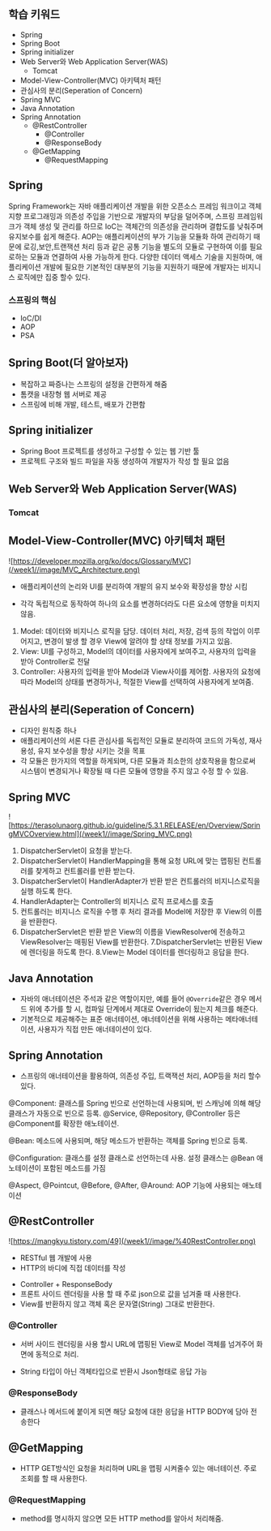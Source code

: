 ## 학습 키워드

- Spring
- Spring Boot
- Spring initializer
- Web Server와 Web Application Server(WAS)
  - Tomcat
- Model-View-Controller(MVC) 아키텍처 패턴
- 관심사의 분리(Seperation of Concern)
- Spring MVC
- Java Annotation
- Spring Annotation
  - @RestController
    - @Controller
    - @ResponseBody
  - @GetMapping
    - @RequestMapping

## Spring

Spring Framework는 자바 애플리케이션 개발을 위한 오픈소스 프레임 워크이고 객체 지향 프로그래밍과 의존성 주입을 기반으로 개발자의 부담을 덜어주며, 스프링 프레임워크가 객체 생성 및 관리를 하므로 IoC는 객체간의 의존성을 관리하며 결합도를 낮춰주며 유지보수를 쉽게 해준다. AOP는 애플리케이션의 부가 기능을 모듈화 하여 관리하기 때문에 로깅,보안,트랜잭션 처리 등과 같은 공통 기능을 별도의 모듈로 구현하여 이를 필요로하는 모듈과 연결하여 사용 가능하게 한다. 다양한 데이터 액세스 기술을 지원하며, 애플리케이션 개발에 필요한 기본적인 대부분의 기능을 지원하기 때문에 개발자는 비지니스 로직에만 집중 할수 있다.

### 스프링의 핵심

- IoC/DI
- AOP
- PSA

## Spring Boot(더 알아보자)

- 복잡하고 짜증나는 스프링의 설정을 간편하게 해줌
- 톰캣을 내장형 웹 서버로 제공
- 스프링에 비해 개발, 테스트, 배포가 간편함

## Spring initializer

- Spring Boot 프로젝트를 생성하고 구성할 수 있는 웹 기반 툴
- 프로젝트 구조와 빌드 파일을 자동 생성하여 개발자가 작성 할 필요 없음

## Web Server와 Web Application Server(WAS)

### Tomcat

## Model-View-Controller(MVC) 아키텍처 패턴

![https://developer.mozilla.org/ko/docs/Glossary/MVC](/week1//image/MVC_Architecture.png)

- 애플리케이션의 논리와 UI를 분리하여 개발의 유지 보수와 확장성을 향상 시킴

* 각각 독립적으로 동작하여 하나의 요소를 변경하더라도 다른 요소에 영향을 미치지 않음.

1. Model: 데이터와 비지니스 로직을 담당. 데이터 처리, 저장, 검색 등의 작업이 이루어지고, 변경이 발생 할 경우 View에 알려야 할 상태 정보를 가지고 있음.
2. View: UI를 구성하고, Model의 데이터를 사용자에게 보여주고, 사용자의 입력을 받아 Controller로 전달
3. Controller: 사용자의 입력을 받아 Model과 View사이를 제어함. 사용자의 요청에 따라 Model의 상태를 변경하거나, 적절한 View를 선택하여 사용자에게 보여줌.

## 관심사의 분리(Seperation of Concern)

- 디자인 원칙중 하나
- 애플리케이션의 서론 다른 관심사를 독립적인 모듈로 분리하여 코드의 가독성, 재사용성, 유지 보수성을 향상 시키는 것을 목표
- 각 모듈은 한가지의 역할을 하게되며, 다른 모듈과 최소한의 상호작용을 함으로써 시스템이 변경되거나 확장될 때 다른 모듈에 영향을 주지 않고 수정 할 수 있음.

## Spring MVC

![https://terasolunaorg.github.io/guideline/5.3.1.RELEASE/en/Overview/SpringMVCOverview.html](/week1//image/Spring_MVC.png)

1. DispatcherServlet이 요청을 받는다.
2. DispatcherServlet이 HandlerMapping을 통해 요청 URL에 맞는 맵핑된 컨트롤러를 찾게하고 컨트롤러를 반환 받는다.
3. DispatcherServlet이 HandlerAdapter가 반환 받은 컨트롤러의 비지니스로직을 실행 하도록 한다.
4. HandlerAdapter는 Controller의 비지니스 로직 프로세스를 호출
5. 컨트롤러는 비지니스 로직을 수행 후 처리 결과를 Model에 저장한 후 View의 이름을 반환한다.
6. DispatcherServlet은 반환 받은 View의 이름을 ViewResolver에 전송하고 ViewResolver는 매핑된 View를 반환한다.
   7.DispatcherServlet는 반환된 View에 렌더링을 하도록 한다.
   8.View는 Model 데이터를 렌더링하고 응답을 한다.

## Java Annotation

- 자바의 애너테이션은 주석과 같은 역할이지만, 예를 들어 `@Override`같은 경우 메서드 위에 추가를 할 시, 컴파일 단계에서 제대로 Override이 됬는지 체크를 해준다.
- 기본적으로 제공해주는 표준 애너테이션, 애너테이션을 위해 사용하는 메타애너테이션, 사용자가 직접 만든 애너테이션이 있다.

## Spring Annotation

- 스프링의 애너테이션을 활용하여, 의존성 주입, 트랙잭션 처리, AOP등을 처리 할수 있다.

@Component: 클래스를 Spring 빈으로 선언하는데 사용되며, 빈 스캐닝에 의해 해당 클래스가 자동으로 빈으로 등록. @Service, @Repository, @Controller 등은 @Component를 확장한 애노테이션.

@Bean: 메소드에 사용되며, 해당 메소드가 반환하는 객체를 Spring 빈으로 등록.

@Configuration: 클래스를 설정 클래스로 선언하는데 사용. 설정 클래스는 @Bean 애노테이션이 포함된 메소드를 가짐

@Aspect, @Pointcut, @Before, @After, @Around: AOP 기능에 사용되는 애노테이션

## @RestController

![https://mangkyu.tistory.com/49](/week1//image/%40RestController.png)

- RESTful 웹 개발에 사용
- HTTP의 바디에 직접 데이터를 작성

* Controller + ResponseBody
* 프론트 사이드 렌더링을 사용 할 때 주로 json으로 값을 넘겨줄 때 사용한다.
* View를 반환하지 않고 객체 혹은 문자열(String) 그대로 반환한다.

### @Controller

- 서버 사이드 렌더링을 사용 할시 URL에 맵핑된 View로 Model 객체를 넘겨주어 화면에 동적으로 처리.

* String 타입이 아닌 객체타입으로 반환시 Json형태로 응답 가능

### @ResponseBody

- 클래스나 메서드에 붙이게 되면 해당 요청에 대한 응답을 HTTP BODY에 담아 전송한다

## @GetMapping

- HTTP GET방식인 요청을 처리하며 URL을 맵핑 시켜줄수 있는 애너테이션. 주로 조회를 할 때 사용한다.

### @RequestMapping

- method를 명시하지 않으면 모든 HTTP method를 알아서 처리해줌.
